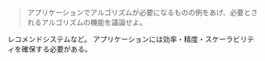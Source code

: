 > アプリケーションでアルゴリズムが必要になるものの例をあげ、必要とされるアルゴリズムの機能を議論せよ。

レコメンドシステムなど。
アプリケーションには効率・精度・スケーラビリティを確保する必要がある。